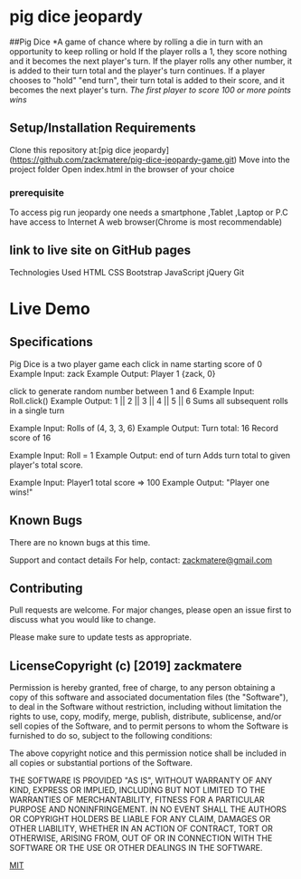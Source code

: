 # pig dice jeopardy
##Pig Dice
*A game of chance where by rolling a die in turn with an opportunity to keep rolling or hold If the player rolls a 1, they score nothing and it becomes the next player's turn.
If the player rolls any other number, it is added to their turn total and the player's turn continues.
If a player chooses to "hold" "end turn", their turn total is added to their score, and it becomes the next player's turn. *The first player to score 100 or more points wins*


## Setup/Installation Requirements
Clone this repository at:[pig dice jeopardy]
(https://github.com/zackmatere/pig-dice-jeopardy-game.git)
Move into the project folder
Open index.html in the browser of your choice
### prerequisite
To access pig run jeopardy one needs a smartphone ,Tablet ,Laptop or P.C have access to Internet A web browser(Chrome is most recommendable)


## link to live site on GitHub pages

Technologies Used
HTML CSS Bootstrap JavaScript jQuery Git

# Live Demo

## Specifications

Pig Dice is a two player game each click in name
 starting score of 0
Example Input: zack
Example Output: Player 1 {zack, 0}

click to generate random number between 1 and 6
Example Input: Roll.click()
Example Output: 1 || 2 || 3 || 4 || 5 || 6
Sums all subsequent rolls in a single turn

Example Input: Rolls of (4, 3, 3, 6)
Example Output: Turn total: 16
Record score of 16

Example Input: Roll = 1
Example Output: end of turn
Adds turn total to given player's total score.

Example Input: Player1 total score => 100
Example Output: "Player one wins!"


## Known Bugs
There are no known bugs at this time.

Support and contact details
For help, contact:
zackmatere@gmail.com

## Contributing
Pull requests are welcome. For major changes, please open an issue first to discuss what you would like to change.

Please make sure to update tests as appropriate.

## LicenseCopyright (c) [2019] zackmatere

Permission is hereby granted, free of charge, to any person obtaining a copy of this software and associated documentation files (the "Software"), to deal in the Software without restriction, including without limitation the rights to use, copy, modify, merge, publish, distribute, sublicense, and/or sell copies of the Software, and to permit persons to whom the Software is furnished to do so, subject to the following conditions:

The above copyright notice and this permission notice shall be included in all copies or substantial portions of the Software.

THE SOFTWARE IS PROVIDED "AS IS", WITHOUT WARRANTY OF ANY KIND, EXPRESS OR IMPLIED, INCLUDING BUT NOT LIMITED TO THE WARRANTIES OF MERCHANTABILITY, FITNESS FOR A PARTICULAR PURPOSE AND NONINFRINGEMENT. IN NO EVENT SHALL THE AUTHORS OR COPYRIGHT HOLDERS BE LIABLE FOR ANY CLAIM, DAMAGES OR OTHER LIABILITY, WHETHER IN AN ACTION OF CONTRACT, TORT OR OTHERWISE, ARISING FROM, OUT OF OR IN CONNECTION WITH THE SOFTWARE OR THE USE OR OTHER DEALINGS IN THE SOFTWARE.

[MIT](https://choosealicense.com/licenses/mit/)
